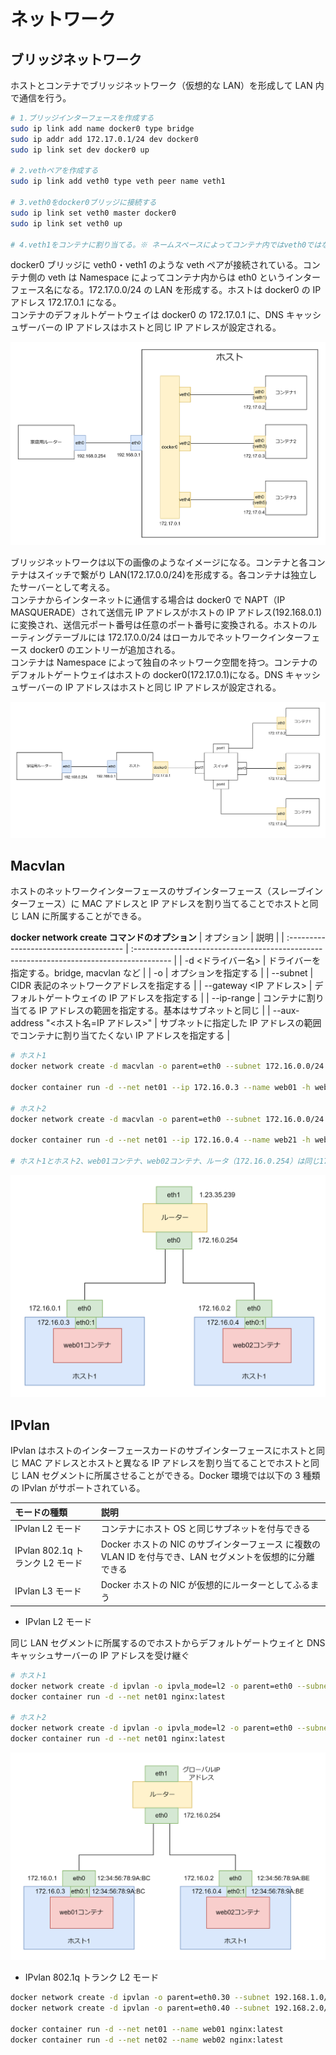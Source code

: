 # ネットワーク

## ブリッジネットワーク

ホストとコンテナでブリッジネットワーク（仮想的な LAN）を形成して LAN 内で通信を行う。

```bash
# 1.ブリッジインターフェースを作成する
sudo ip link add name docker0 type bridge
sudo ip addr add 172.17.0.1/24 dev docker0
sudo ip link set dev docker0 up

# 2.vethペアを作成する
sudo ip link add veth0 type veth peer name veth1

# 3.veth0をdocker0ブリッジに接続する
sudo ip link set veth0 master docker0
sudo ip link set veth0 up

# 4.veth1をコンテナに割り当てる。※ ネームスペースによってコンテナ内ではveth0ではなくeth0のように違うインターフェース名が表示される
```

docker0 ブリッジに veth0・veth1 のような veth ペアが接続されている。コンテナ側の veth は Namespace によってコンテナ内からは eth0 というインターフェース名になる。172.17.0.0/24 の LAN を形成する。ホストは docker0 の IP アドレス 172.17.0.1 になる。  
コンテナのデフォルトゲートウェイは docker0 の 172.17.0.1 に、DNS キャッシュザーバーの IP アドレスはホストと同じ IP アドレスが設定される。

![ブリッジネットワーク](./image/ブリッジネットワーク.png)

ブリッジネットワークは以下の画像のようなイメージになる。コンテナと各コンテナはスイッチで繋がり LAN(172.17.0.0/24)を形成する。各コンテナは独立したサーバーとして考える。  
コンテナからインターネットに通信する場合は docker0 で NAPT（IP MASQUERADE）されて送信元 IP アドレスがホストの IP アドレス(192.168.0.1)に変換され、送信元ポート番号は任意のポート番号に変換される。ホストのルーティングテーブルには 172.17.0.0/24 はローカルでネットワークインターフェース docker0 のエントリーが追加される。  
コンテナは Namespace によって独自のネットワーク空間を持つ。コンテナのデフォルトゲートウェイはホストの docker0(172.17.0.1)になる。DNS キャッシュザーバーの IP アドレスはホストと同じ IP アドレスが設定される。

![ブリッジネットワークイメージ](./image/ブリッジネットワークイメージ.png)

## Macvlan

ホストのネットワークインターフェースのサブインターフェース（スレーブインターフェース）に MAC アドレスと IP アドレスを割り当てることでホストと同じ LAN に所属することができる。

**docker network create コマンドのオプション**
| オプション | 説明 |
| :------------------------------------- | :--------------------------------------------------------------------------------------- |
| -d <ドライバー名> | ドライバーを指定する。bridge, macvlan など |
| -o | オプションを指定する |
| --subnet <CIDR> | CIDR 表記のネットワークアドレスを指定する |
| --gateway <IP アドレス> | デフォルトゲートウェイの IP アドレスを指定する |
| --ip-range | コンテナに割り当てる IP アドレスの範囲を指定する。基本はサブネットと同じ |
| --aux-address "<ホスト名=IP アドレス>" | サブネットに指定した IP アドレスの範囲でコンテナに割り当てたくない IP アドレスを指定する |

```bash
# ホスト1
docker network create -d macvlan -o parent=eth0 --subnet 172.16.0.0/24 --gateway 172.16.0.254/24 --ip-range=172.16.0.0/24 --aux-address "host1=172.16.0.2" --aux-address "host2=172.16.0.2" net01

docker container run -d --net net01 --ip 172.16.0.3 --name web01 -h web01 nginx:latest

# ホスト2
docker network create -d macvlan -o parent=eth0 --subnet 172.16.0.0/24 --gateway 172.16.0.254/24 --ip-range=172.16.0.0/24 --aux-address "host1=172.16.0.2" --aux-address "host2=172.16.0.2" net01

docker container run -d --net net01 --ip 172.16.0.4 --name web21 -h web02 nginx:latest

# ホスト1とホスト2、web01コンテナ、web02コンテナ、ルータ（172.16.0.254）は同じ172.16.0.0/24のLANセグメントに所属する。
```

![Macvlan](image/Macvlan.png)

## IPvlan

IPvlan はホストのインターフェースカードのサブインターフェースにホストと同じ MAC アドレスとホストと異なる IP アドレスを割り当てることでホストと同じ LAN セグメントに所属させることができる。Docker 環境では以下の 3 種類の IPvlan がサポートされている。

| モードの種類                     | 説明                                                                                                       |
| :------------------------------- | :--------------------------------------------------------------------------------------------------------- |
| IPvlan L2 モード                 | コンテナにホスト OS と同じサブネットを付与できる                                                           |
| IPvlan 802.1q トランク L2 モード | Docker ホストの NIC のサブインターフェース に複数の VLAN ID を付与でき、LAN セグメントを仮想的に分離できる |
| IPvlan L3 モード                 | Docker ホストの NIC が仮想的にルーターとしてふるまう                                                       |

- IPvlan L2 モード

同じ LAN セグメントに所属するのでホストからデフォルトゲートウェイと DNS キャッシュサーバーの IP アドレスを受け継ぐ

```bash
# ホスト1
docker network create -d ipvlan -o ipvla_mode=l2 -o parent=eth0 --subnet 172.16.0.0/24 --gateway 172.16.0.254 --aux-address="host1=172.16.0.1" --aux-address="host2=172.16.0.2" net01
docker container run -d --net net01 nginx:latest

# ホスト2
docker network create -d ipvlan -o ipvla_mode=l2 -o parent=eth0 --subnet 172.16.0.0/24 --gateway 172.16.0.254 --aux-address="host1=172.16.0.1" --aux-address="host2=172.16.0.2" net01
docker container run -d --net net01 nginx:latest
```

![IPvlanL2](image/IPvlanL2.png)

- IPvlan 802.1q トランク L2 モード

```bash
docker network create -d ipvlan -o parent=eth0.30 --subnet 192.168.1.0/24 --gateway 192.168.1.1 net01
docker network create -d ipvlan -o parent=eth0.40 --subnet 192.168.2.0/24 --gateway 192.168.2.1 net02

docker container run -d --net net01 --name web01 nginx:latest
docker container run -d --net net02 --name web02 nginx:latest
```
